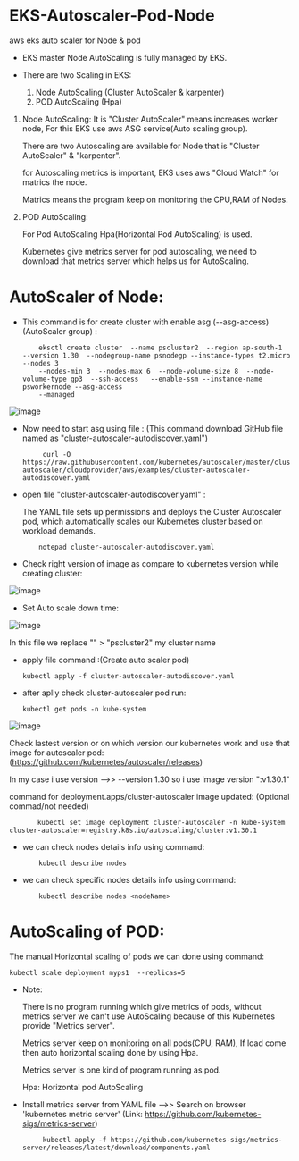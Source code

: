 # EKS-Autoscaler-Pod-Node
aws eks auto scaler for Node &amp; pod

- EKS master Node AutoScaling is fully managed by EKS. 

- There are two Scaling in EKS: 
  1. Node AutoScaling (Cluster AutoScaler & karpenter)
  2. POD AutoScaling (Hpa)

 1. Node AutoScaling: 
    It is "Cluster AutoScaler" means increases worker node, For this EKS use aws ASG service(Auto scaling group).

    There are two Autoscaling are available for Node that is "Cluster AutoScaler" & "karpenter".

    for Autoscaling metrics is important, EKS uses aws "Cloud Watch" for matrics the node.

    Matrics means the program keep on monitoring the CPU,RAM of Nodes. 

2. POD AutoScaling:

   For Pod AutoScaling Hpa(Horizontal Pod AutoScaling) is used.

   Kubernetes give metrics server for pod autoscaling, we need to download that metrics server which helps us for AutoScaling.
   


# AutoScaler of Node:

- This command is for create cluster with enable asg (--asg-access) (AutoScaler group) : 

          eksctl create cluster  --name pscluster2  --region ap-south-1  --version 1.30  --nodegroup-name psnodegp --instance-types t2.micro --nodes 3
          --nodes-min 3  --nodes-max 6  --node-volume-size 8  --node-volume-type gp3  --ssh-access   --enable-ssm --instance-name psworkernode --asg-access
          --managed

![image](https://github.com/user-attachments/assets/f58bac64-f176-41fa-a615-163758d6362a)


- Now need to start asg using file : (This command download GitHub file named as "cluster-autoscaler-autodiscover.yaml")

           curl -O https://raw.githubusercontent.com/kubernetes/autoscaler/master/cluster-autoscaler/cloudprovider/aws/examples/cluster-autoscaler-autodiscover.yaml


- open file "cluster-autoscaler-autodiscover.yaml" :

  The YAML file sets up permissions and deploys the Cluster Autoscaler pod, which automatically scales our Kubernetes cluster based on workload demands.

          notepad cluster-autoscaler-autodiscover.yaml


- Check right version of image as compare to kubernetes version while creating cluster:

![image](https://github.com/user-attachments/assets/7ae1c097-845d-49f1-bf24-3a5ae79afad7)

- Set Auto scale down time:

![image](https://github.com/user-attachments/assets/9996df76-19a1-4ca7-a30e-529712833a0e)

In this file we replace "<YOUR CLUSTER NAME >"  > "pscluster2" my cluster name



- apply file command :(Create auto scaler pod)

      kubectl apply -f cluster-autoscaler-autodiscover.yaml

- after aplly check cluster-autoscaler pod run:

      kubectl get pods -n kube-system
          

![image](https://github.com/user-attachments/assets/0c5bc16f-3902-47b1-8370-99ab1bce7de1)

Check lastest version or on which version our kubernetes work and use that image for autoscaler pod: (https://github.com/kubernetes/autoscaler/releases)

In my case i use version -->> --version 1.30  so i use image version ":v1.30.1"

command for deployment.apps/cluster-autoscaler image updated: (Optional commad/not needed)

           kubectl set image deployment cluster-autoscaler -n kube-system cluster-autoscaler=registry.k8s.io/autoscaling/cluster:v1.30.1
           
 - we can check nodes details info using command: 

           kubectl describe nodes
    
 - we can check specific nodes details info using command:

           kubectl describe nodes <nodeName>
       
# AutoScaling of POD:

The manual Horizontal scaling of pods we can done using command:

    kubectl scale deployment myps1  --replicas=5

- Note:

   There is no program running which give metrics of pods, without metrics server we can't use AutoScaling because of this Kubernetes provide "Metrics server".

   Metrics server keep on monitoring on all pods(CPU, RAM), If load come then auto horizontal scaling done by using Hpa.

  Metrics server is one kind of program running as pod.
  
  Hpa: Horizontal pod AutoScaling

- Install metrics server from YAML file -->> Search on browser 'kubernetes metric server' (Link: https://github.com/kubernetes-sigs/metrics-server)

           kubectl apply -f https://github.com/kubernetes-sigs/metrics-server/releases/latest/download/components.yaml

  
